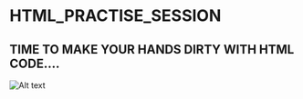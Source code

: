 # HTML_PRACTISE_SESSION

## TIME TO MAKE YOUR HANDS DIRTY WITH HTML CODE....

![Alt text](https://raw.githubusercontent.com/zohaibshahzadkhan/HTML_PRACTISE_SESSION/master/HTML-HTML5-Development.png)
